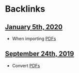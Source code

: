 
# Backlinks
## [January 5th, 2020](<January 5th, 2020.md>)
- When importing [PDFs](<PDFs.md>)

## [September 24th, 2019](<September 24th, 2019.md>)
- Convert [PDFs](<PDFs.md>)

